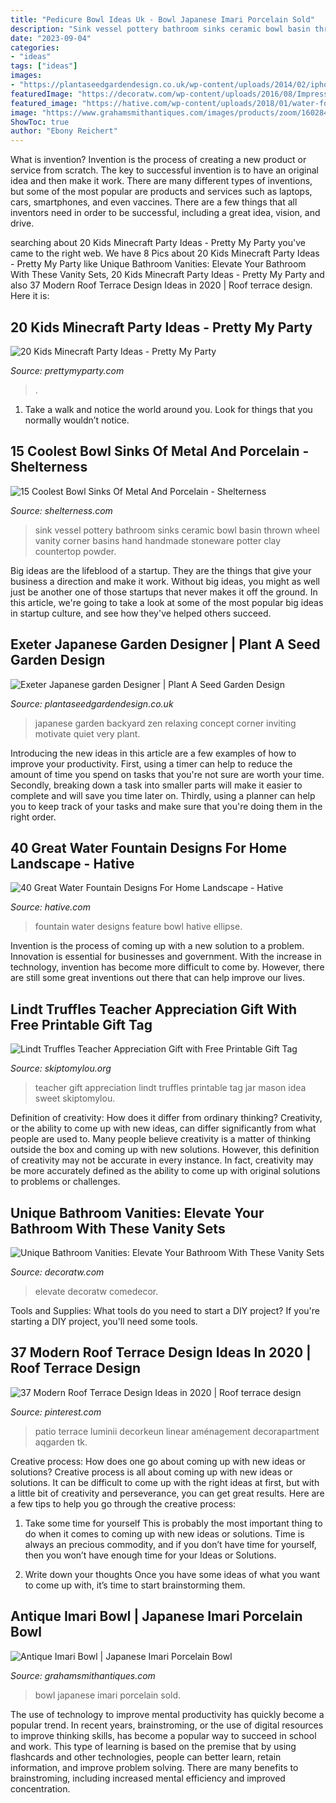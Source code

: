 ```yaml
---
title: "Pedicure Bowl Ideas Uk - Bowl Japanese Imari Porcelain Sold"
description: "Sink vessel pottery bathroom sinks ceramic bowl basin thrown wheel vanity corner basins hand handmade stoneware potter clay countertop powder"
date: "2023-09-04"
categories:
- "ideas"
tags: ["ideas"]
images:
- "https://plantaseedgardendesign.co.uk/wp-content/uploads/2014/02/iphone-pics-440.jpg"
featuredImage: "https://decoratw.com/wp-content/uploads/2016/08/Impressive-Wooden-Bathroom-Vanity-and-Wall-Faucet-at-Modern-Bathroom-using-Unique-Bathroom-Pendant-Lighting.jpg"
featured_image: "https://hative.com/wp-content/uploads/2018/01/water-fountain-designs/36-water-fountain-designs.jpg"
image: "https://www.grahamsmithantiques.com/images/products/zoom/1602845214-94230200.jpg"
ShowToc: true
author: "Ebony Reichert"
---
```



What is invention?
Invention is the process of creating a new product or service from scratch. The key to successful invention is to have an original idea and then make it work. There are many different types of inventions, but some of the most popular are products and services such as laptops, cars, smartphones, and even vaccines. 
There are a few things that all inventors need in order to be successful, including a great idea, vision, and drive.

	

		
searching about 20 Kids Minecraft Party Ideas - Pretty My Party you've came to the right web. We have 8 Pics about 20 Kids Minecraft Party Ideas - Pretty My Party like Unique Bathroom Vanities: Elevate Your Bathroom With These Vanity Sets, 20 Kids Minecraft Party Ideas - Pretty My Party and also 37 Modern Roof Terrace Design Ideas in 2020 | Roof terrace design. Here it is:
		
    
## 20 Kids Minecraft Party Ideas - Pretty My Party

<img loading=lazy src="https://www.prettymyparty.com/wp-content/uploads/2017/06/minecraft-tnt-birthday-cake.jpg" onerror="this.onerror=null;this.src='https://tse1.mm.bing.net/th?id=OIP.Nf86K4GDwO6erSl9Yl5JygHaJ3&amp;pid=15.1';" alt="20 Kids Minecraft Party Ideas - Pretty My Party">

_Source: prettymyparty.com_

>. 

	

1. Take a walk and notice the world around you. Look for things that you normally wouldn’t notice.

    
## 15 Coolest Bowl Sinks Of Metal And Porcelain - Shelterness

<img loading=lazy src="https://i.shelterness.com/2017/08/14-an-ombre-blue-potter-sink-with-a-vintage-faucet-looks-very-coastal-inspired.jpg" onerror="this.onerror=null;this.src='https://tse4.mm.bing.net/th?id=OIP.6UmLp2JdGjERE2kzZV2vggHaJ4&amp;pid=15.1';" alt="15 Coolest Bowl Sinks Of Metal And Porcelain - Shelterness">

_Source: shelterness.com_

>sink vessel pottery bathroom sinks ceramic bowl basin thrown wheel vanity corner basins hand handmade stoneware potter clay countertop powder. 

	

Big ideas are the lifeblood of a startup. They are the things that give your business a direction and make it work. Without big ideas, you might as well just be another one of those startups that never makes it off the ground. In this article, we're going to take a look at some of the most popular big ideas in startup culture, and see how they've helped others succeed.

    
## Exeter Japanese Garden Designer | Plant A Seed Garden Design

<img loading=lazy src="https://plantaseedgardendesign.co.uk/wp-content/uploads/2014/02/iphone-pics-440.jpg" onerror="this.onerror=null;this.src='https://tse1.mm.bing.net/th?id=OIP.AgU7vb_Ga4i9_Pg936_UTQHaFj&amp;pid=15.1';" alt="Exeter Japanese garden Designer | Plant A Seed Garden Design">

_Source: plantaseedgardendesign.co.uk_

>japanese garden backyard zen relaxing concept corner inviting motivate quiet very plant. 

	

Introducing the new ideas in this article are a few examples of how to improve your productivity. First, using a timer can help to reduce the amount of time you spend on tasks that you're not sure are worth your time. Secondly, breaking down a task into smaller parts will make it easier to complete and will save you time later on. Thirdly, using a planner can help you to keep track of your tasks and make sure that you're doing them in the right order.

    
## 40 Great Water Fountain Designs For Home Landscape - Hative

<img loading=lazy src="https://hative.com/wp-content/uploads/2018/01/water-fountain-designs/36-water-fountain-designs.jpg" onerror="this.onerror=null;this.src='https://tse2.mm.bing.net/th?id=OIP._OSZnlH6Oh_64h3AzMeOrgHaNK&amp;pid=15.1';" alt="40 Great Water Fountain Designs For Home Landscape - Hative">

_Source: hative.com_

>fountain water designs feature bowl hative ellipse. 

	

Invention is the process of coming up with a new solution to a problem. Innovation is essential for businesses and government. With the increase in technology, invention has become more difficult to come by. However, there are still some great inventions out there that can help improve our lives.

    
## Lindt Truffles Teacher Appreciation Gift With Free Printable Gift Tag

<img loading=lazy src="http://www.skiptomylou.org/wp-content/uploads/2016/04/Lindt-Truffles-Teacher-Appreciation-Gift.jpg" onerror="this.onerror=null;this.src='https://tse3.mm.bing.net/th?id=OIP.Txv5BxXQWAQRxmNqct1cqQHaLH&amp;pid=15.1';" alt="Lindt Truffles Teacher Appreciation Gift with Free Printable Gift Tag">

_Source: skiptomylou.org_

>teacher gift appreciation lindt truffles printable tag jar mason idea sweet skiptomylou. 

	

Definition of creativity: How does it differ from ordinary thinking?
Creativity, or the ability to come up with new ideas, can differ significantly from what people are used to. Many people believe creativity is a matter of thinking outside the box and coming up with new solutions. However, this definition of creativity may not be accurate in every instance. In fact, creativity may be more accurately defined as the ability to come up with original solutions to problems or challenges.

    
## Unique Bathroom Vanities: Elevate Your Bathroom With These Vanity Sets

<img loading=lazy src="https://decoratw.com/wp-content/uploads/2016/08/Impressive-Wooden-Bathroom-Vanity-and-Wall-Faucet-at-Modern-Bathroom-using-Unique-Bathroom-Pendant-Lighting.jpg" onerror="this.onerror=null;this.src='https://tse1.mm.bing.net/th?id=OIP.tnemROD82vghmcoJB5yjfgHaLG&amp;pid=15.1';" alt="Unique Bathroom Vanities: Elevate Your Bathroom With These Vanity Sets">

_Source: decoratw.com_

>elevate decoratw comedecor. 

	

Tools and Supplies: What tools do you need to start a DIY project?
If you're starting a DIY project, you'll need some tools.

    
## 37 Modern Roof Terrace Design Ideas In 2020 | Roof Terrace Design

<img loading=lazy src="https://i.pinimg.com/originals/25/60/73/256073afb3293331d47e33863585fe3a.jpg" onerror="this.onerror=null;this.src='https://tse1.mm.bing.net/th?id=OIP.bgFJ5HI8zSXCM4SVhJovLAHaHj&amp;pid=15.1';" alt="37 Modern Roof Terrace Design Ideas in 2020 | Roof terrace design">

_Source: pinterest.com_

>patio terrace luminii decorkeun linear aménagement decorapartment aqgarden tk. 

	

Creative process: How does one go about coming up with new ideas or solutions?
Creative process is all about coming up with new ideas or solutions. It can be difficult to come up with the right ideas at first, but with a little bit of creativity and perseverance, you can get great results. Here are a few tips to help you go through the creative process:
1. Take some time for yourself 
This is probably the most important thing to do when it comes to coming up with new ideas or solutions. Time is always an precious commodity, and if you don’t have time for yourself, then you won’t have enough time for your Ideas or Solutions.

2. Write down your thoughts 
Once you have some ideas of what you want to come up with, it’s time to start brainstorming them.

    
## Antique Imari Bowl | Japanese Imari Porcelain Bowl

<img loading=lazy src="https://www.grahamsmithantiques.com/images/products/zoom/1602845214-94230200.jpg" onerror="this.onerror=null;this.src='https://tse2.mm.bing.net/th?id=OIP.MkXz9UDZNZz71zrQGuotCAHaHa&amp;pid=15.1';" alt="Antique Imari Bowl | Japanese Imari Porcelain Bowl">

_Source: grahamsmithantiques.com_

>bowl japanese imari porcelain sold. 

	

The use of technology to improve mental productivity has quickly become a popular trend. In recent years, brainstroming, or the use of digital resources to improve thinking skills, has become a popular way to succeed in school and work. This type of learning is based on the premise that by using flashcards and other technologies, people can better learn, retain information, and improve problem solving. There are many benefits to brainstroming, including increased mental efficiency and improved concentration.


